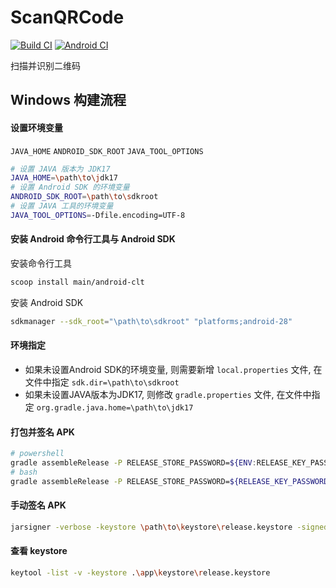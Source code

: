 # ScanQRCode

[![Build CI](https://github.com/thesixonenine/ScanQRCode/actions/workflows/build.yml/badge.svg?branch=master)](https://github.com/thesixonenine/ScanQRCode/actions/workflows/build.yml)
[![Android CI](https://github.com/thesixonenine/ScanQRCode/actions/workflows/android.yml/badge.svg?branch=master)](https://github.com/thesixonenine/ScanQRCode/actions/workflows/android.yml)


扫描并识别二维码


## Windows 构建流程


#### 设置环境变量

`JAVA_HOME` `ANDROID_SDK_ROOT` `JAVA_TOOL_OPTIONS`

```bash
# 设置 JAVA 版本为 JDK17
JAVA_HOME=\path\to\jdk17
# 设置 Android SDK 的环境变量
ANDROID_SDK_ROOT=\path\to\sdkroot
# 设置 JAVA 工具的环境变量
JAVA_TOOL_OPTIONS=-Dfile.encoding=UTF-8
```

#### 安装 Android 命令行工具与 Android SDK

安装命令行工具

```bash
scoop install main/android-clt
```

安装 Android SDK

```bash
sdkmanager --sdk_root="\path\to\sdkroot" "platforms;android-28"
```

#### 环境指定

- 如果未设置Android SDK的环境变量, 则需要新增 `local.properties` 文件, 在文件中指定 `sdk.dir=\path\to\sdkroot`
- 如果未设置JAVA版本为JDK17, 则修改 `gradle.properties` 文件, 在文件中指定 `org.gradle.java.home=\path\to\jdk17`

#### 打包并签名 APK

```bash
# powershell
gradle assembleRelease -P RELEASE_STORE_PASSWORD=${ENV:RELEASE_KEY_PASSWORD} -P RELEASE_KEY_ALIAS=${ENV:RELEASE_KEY_ALIAS} -P RELEASE_KEY_PASSWORD=${ENV:RELEASE_KEY_PASSWORD}
# bash
gradle assembleRelease -P RELEASE_STORE_PASSWORD=${RELEASE_KEY_PASSWORD} -P RELEASE_KEY_ALIAS=${RELEASE_KEY_ALIAS} -P RELEASE_KEY_PASSWORD=${RELEASE_KEY_PASSWORD}
```

#### 手动签名 APK

```bash
jarsigner -verbose -keystore \path\to\keystore\release.keystore -signedjar .\app\build\outputs\apk\release\app-release-signed.apk .\app\build\outputs\apk\release\app-release-unsigned.apk keystorealias
```

#### 查看 keystore

```bash
keytool -list -v -keystore .\app\keystore\release.keystore
```
